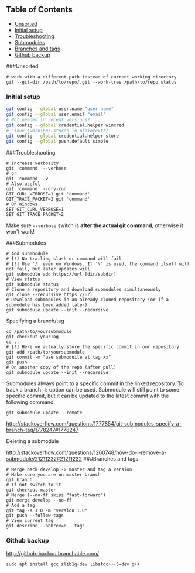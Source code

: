 ## Table of Contents
* [Unsorted](#unsorted)
* [Initial setup](#initial-setup)
* [Troubleshooting](#troubleshooting)
* [Submodules](#submodules)
* [Branches and tags](#branches-and-tags)
* [Github backup](#github-backup)

###Unsorted
``` shell
# work with a different path instead of current working directory
git --git-dir /path/to/repo/.git --work-tree /path/to/repo status
```

### Initial setup
```bash
git config --global user.name "user name"
git config --global user.email "email"
# Not needed in recent versions?
git config --global credential.helper wincred
# Linux (warning: stores in plaintext!):
git config --global credential.helper store
git config --global push.default simple
```

###Troubleshooting
``` shell
# Increase verbosity
git 'command' --verbose
# or
git 'command' -v
# Also useful
git 'command' --dry-run
GIT_CURL_VERBOSE=1 git 'command'
GIT_TRACE_PACKET=2 git 'command'
# On Windows
SET GIT_CURL_VERBOSE=1
SET GIT_TRACE_PACKET=2
```
Make sure `--verbose` switch is **after the actual git command**, otherwise it won't work!

###Submodules
``` shell
# Add submbodule
# [!] No trailing slash or command will fail
# [!] Use '/' even on Windows. If '\' is used, the command itself will not fail, but later updates will
git submodule add https://url [dir/subdir]
# View status
git submodule status
# Clone a repository and download submodules simultaneously
git clone --recursive https://url
# Download submodules in an already cloned repository (or if a submodule has been added later)
git submodule update --init --recursive
```
Specifying a branch/tag
``` shell
cd /path/to/yoursubmodule
git checkout yourTag
cd ..
# [!] Here we actually store the specific commit in our repository
git add /path/to/yoursubmodule
git commit -m "use submoduile at tag xx"
git push
# On another copy of the repo (after pull)
git submodule update --init --recursive
```
Submodules always point to a specific commit in the linked repository. To track a branch `-b` option can be used. Submodule will still point to some specific commit, but it can be updated to the latest commit with the following command:
``` shell
git submodule update --remote
```
http://stackoverflow.com/questions/1777854/git-submodules-specify-a-branch-tag/1778247#1778247

Deleting a submodule

http://stackoverflow.com/questions/1260748/how-do-i-remove-a-submodule/21211232#21211232
###Branches and tags

``` shell
# Merge back develop -> master and tag a version
# Make sure you are on master branch
git branch
# If not switch to it
git checkout master
# Merge (--no-ff skips "fast-forward")
git merge develop --no-ff
# Add a tag
git tag -a 1.0 -m "version 1.0"
git push --follow-tags
# View current tag
git describe --abbrev=0 --tags
```
### Github backup
http://github-backup.branchable.com/
```
sudo apt install gcc zlib1g-dev libstdc++-5-dev g++
```
